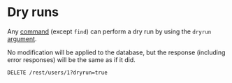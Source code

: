 # Dry runs

Any [command](../request/crud.md) (except `find`) can perform a dry run by using
the `dryrun` [argument](../rpc/README.md#rpc).

No modification will be applied to the database, but the response (including
error responses) will be the same as if it did.

```HTTP
DELETE /rest/users/1?dryrun=true
```
